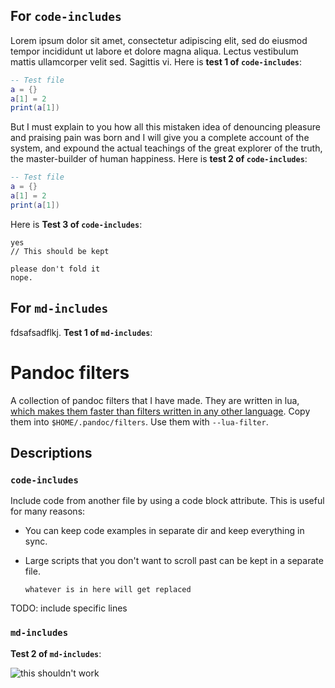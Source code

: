 For `code-includes`
-------------------

Lorem ipsum dolor sit amet, consectetur adipiscing elit, sed do eiusmod
tempor incididunt ut labore et dolore magna aliqua. Lectus vestibulum
mattis ullamcorper velit sed. Sagittis vi. Here is **test 1 of
`code-includes`**:

``` {.lua file=""}
-- Test file
a = {}
a[1] = 2
print(a[1])
```

But I must explain to you how all this mistaken idea of denouncing
pleasure and praising pain was born and I will give you a complete
account of the system, and expound the actual teachings of the great
explorer of the truth, the master-builder of human happiness. Here is
**test 2 of `code-includes`**:

``` {.lua file="no"}
-- Test file
a = {}
a[1] = 2
print(a[1])
```

Here is **Test 3 of `code-includes`**:

``` {#file .aa}
yes
// This should be kept

please don't fold it
nope.
```

For `md-includes`
-----------------

fdsafsadflkj. **Test 1 of `md-includes`**:

Pandoc filters
==============

A collection of pandoc filters that I have made. They are written in
lua, [which makes them faster than filters written in any other
language](https://pandoc.org/lua-filters.html). Copy them into
`$HOME/.pandoc/filters`. Use them with `--lua-filter`.

Descriptions
------------

### `code-includes`

Include code from another file by using a code block attribute. This is
useful for many reasons:

-   You can keep code examples in separate dir and keep everything in
    sync.
-   Large scripts that you don't want to scroll past can be kept in a
    separate file.

    ``` {.python include="/path/to/file.py"}
    whatever is in here will get replaced
    ```

TODO: include specific lines

### `md-includes`

**Test 2 of `md-includes`**:

![this shouldn't
work](https://upload.wikimedia.org/wikipedia/commons/b/bd/Test.svg)
